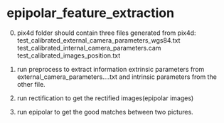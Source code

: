 # epipolar_feature_extraction

0. pix4d folder should contain three files generated from pix4d:
   test_calibrated_external_camera_parameters_wgs84.txt
   test_calibrated_internal_camera_parameters.cam
   test_calibrated_images_position.txt
   
1. run preprocess to extract information extrinsic parameters from external_camera_parameters....txt
   and intrinsic parameters from the other file.

2. run rectification to get the rectified images(epipolar images)

3. run epipolar to get the good matches between two pictures.